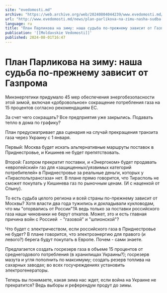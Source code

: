 ```yaml
---
site: "evedomosti.md"
archive: "https://web.archive.org/web/20240804044239/www.evedomosti.md/news/plan-parlikova-na-zimu-nasha-sudba-po-prezhnemu-zavisit-ot-g"
url: "http://www.evedomosti.md/news/plan-parlikova-na-zimu-nasha-sudba-po-prezhnemu-zavisit-ot-g"
language: ru
title: "План Парликова на зиму: наша судьба по-прежнему зависит от Газпрома"
publication: '[[Moldavskie Vedomosti]]'
published: 2024-08-01T16:47
---
```


# План Парликова на зиму: наша судьба по-прежнему зависит от Газпрома

Минэнергетики придумало 45 мер обеспечения энергобезопасности этой зимой, включая «добровольное» сокращение потребления газа на 15 процентов согласно рекомендациям ЕС.

За счет чего сокращать? Все предприятия уже закрылись. Подавать тепло в дома по графику?

План предусматривает два сценария на случай прекращения транзита газа через Украину с 1 января.

Первый: Москва будет искать альтернативные маршруты поставок в Приднестровье, и Кишинев не будет препятствовать.

Второй: Газпром прекратит поставки, и «Энергоком» будет продавать «европейский» газ для «защищенных/уязвимых категорий потребителей» в Приднестровье за реальные деньги, которых у «Тираспольтрансгаза» нет. В плане прямо говорится, что Тирасполь не сможет покупать у Кишинева газ по рыночным ценам. (И с наценкой от Спыну).

То есть судьба целого региона и всей страны по-прежнему зависит от Москвы? Хотя власти два года тужились и докладывали кукловодам, что мы "оторвались от России"?А ведь только за поставки российского газа наши чиновники не берут откатов. Может, это и есть главная причина войн с Россией  - "газовой" и "шпионской"?

Что будет с электричеством, если российского газа в Приднестровье не будет? В плане говорится, что электроэнергию для правого (и левого?) берега будут покупать в Европе. Почем - сами знаете.

Предлагается создать госрезерв газа в объеме 15 процентов от среднегодового потребления (в хранилищах Украины?); госрезерв мазута и угля пополнить по максимуму; создать резерв топлива на сахарных заводах; во всех госучреждениях установить электрогенераторы.

Теперь вы понимаете, какая зима нас ждет, если война на Украине не прекратится? Ведь выборы и референдум продут до зимы.
